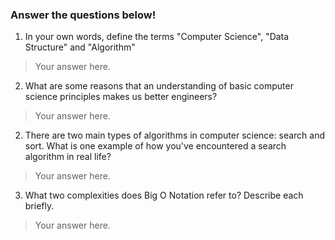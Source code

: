 ### Answer the questions below! 

1. In your own words, define the terms "Computer Science", "Data Structure" and "Algorithm"
>Your answer here.

2. What are some reasons that an understanding of basic computer science principles makes us better engineers?
>Your answer here.

2. There are two main types of algorithms in computer science: search and sort. What is one example of how you've encountered a search algorithm in real life? 
>Your answer here.

3. What two complexities does Big O Notation refer to? Describe each briefly. 
>Your answer here.

